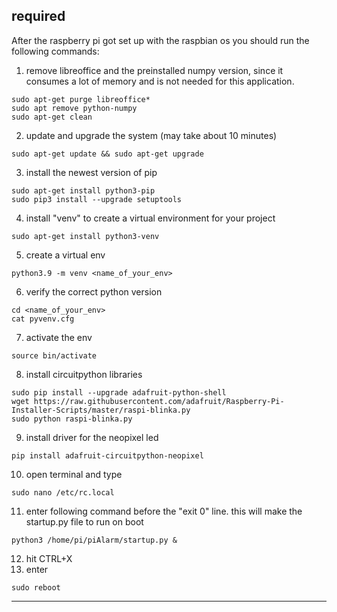 ## required

After the raspberry pi got set up with the raspbian os you should run the following commands:

1. remove libreoffice and the preinstalled numpy version, since it consumes a lot of memory and is not needed for this application.
~~~
sudo apt-get purge libreoffice*
sudo apt remove python-numpy
sudo apt-get clean
~~~
2. update and upgrade the system (may take about 10 minutes)
~~~
sudo apt-get update && sudo apt-get upgrade
~~~
3. install the newest version of pip
~~~
sudo apt-get install python3-pip
sudo pip3 install --upgrade setuptools
~~~
4. install "venv" to create a virtual environment for your project
~~~
sudo apt-get install python3-venv
~~~
5. create a virtual env
~~~
python3.9 -m venv <name_of_your_env>
~~~
6. verify the correct python version
~~~
cd <name_of_your_env>
cat pyvenv.cfg
~~~
7. activate the env
~~~
source bin/activate
~~~
8. install circuitpython libraries
~~~
sudo pip install --upgrade adafruit-python-shell
wget https://raw.githubusercontent.com/adafruit/Raspberry-Pi-Installer-Scripts/master/raspi-blinka.py
sudo python raspi-blinka.py
~~~
9. install driver for the neopixel led
~~~
pip install adafruit-circuitpython-neopixel
~~~
10. open terminal and type
~~~
sudo nano /etc/rc.local
~~~
11. enter following command before the "exit 0" line. this will make the startup.py file to run on boot
~~~
python3 /home/pi/piAlarm/startup.py &
~~~
12. hit CTRL+X
13. enter
~~~
sudo reboot
~~~
---
